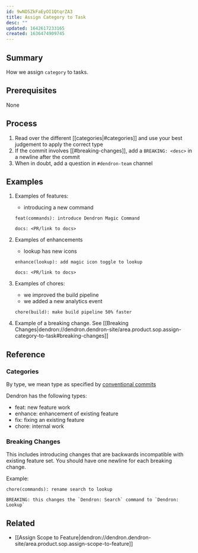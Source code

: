 ```yaml
---
id: 9wND5ZkFaEyOI1QtqrZA3
title: Assign Category to Task
desc: ""
updated: 1642617233165
created: 1636474909745
---
```


## Summary

How we assign `category` to tasks.

## Prerequisites

None

## Process

1. Read over the different [[categories|#categories]] and use your best judgement to apply the correct type
1. If the commit involves [[#breaking-changes]], add a `BREAKING: <desc>` in a newline after the commit
1. When in doubt, add a question in `#dendron-team` channel

## Examples

1. Examples of features:

   - introducing a new command

   ```
   feat(commands): introduce Dendron Magic Command

   docs: <PR/link to docs>
   ```

1. Examples of enhancements

   - lookup has new icons

   ```
   enhance(lookup): add magic icon toggle to lookup

   docs: <PR/link to docs>
   ```

1. Examples of chores:
   - we improved the build pipeline
   - we added a new analytics event
   ```
   chore(build): make build pipeline 50% faster
   ```
1. Example of a breaking change. See [[Breaking Changes|dendron://dendron.dendron-site/area.product.sop.assign-category-to-task#breaking-changes]]

## Reference

### Categories

By type, we mean type as specified by [conventional commits](https://www.conventionalcommits.org/en/v1.0.0/)

Dendron has the following types:

- feat: new feature work
- enhance: enhancement of existing feature
- fix: fixing an existing feature
- chore: internal work

### Breaking Changes

This includes introducing changes that are backwards incompatible with existing feature set.
You should have one newline for each breaking change.

Example:

```
chore(commands): rename search to lookup

BREAKING: this changes the `Dendron: Search` command to `Dendron: Lookup`
```

## Related

- [[Assign Scope to Feature|dendron://dendron.dendron-site/area.product.sop.assign-scope-to-feature]]
